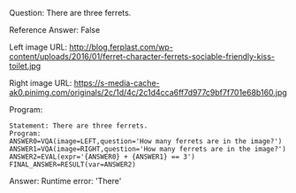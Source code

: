 Question: There are three ferrets.

Reference Answer: False

Left image URL: http://blog.ferplast.com/wp-content/uploads/2016/01/ferret-character-ferrets-sociable-friendly-kiss-toilet.jpg

Right image URL: https://s-media-cache-ak0.pinimg.com/originals/2c/1d/4c/2c1d4cca6ff7d977c9bf7f701e68b160.jpg

Program:

```
Statement: There are three ferrets.
Program:
ANSWER0=VQA(image=LEFT,question='How many ferrets are in the image?')
ANSWER1=VQA(image=RIGHT,question='How many ferrets are in the image?')
ANSWER2=EVAL(expr='{ANSWER0} + {ANSWER1} == 3')
FINAL_ANSWER=RESULT(var=ANSWER2)
```
Answer: Runtime error: 'There'

